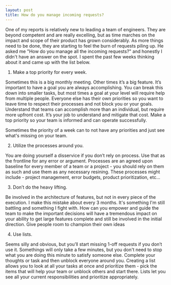 ```yaml
---
layout: post
title: How do you manage incoming requests?
---
```

One of my reports is relatively new to leading a team of engineers. They are beyond competent and are really excelling, but as time marches on the impact and scope of their product has grown considerably. As more things need to be done, they are starting to feel the burn of requests piling up. He asked me "How do you manage all the  incoming requests?" and honestly I didn't have an answer on the spot. I spent the past few weeks thinking about it and came up with the list below.

1. Make a top priority for every week.

Sometimes this is a big monthly meeting. Other times it’s a big feature. It’s important to have a goal you are always accomplishing. You can break this down into smaller tasks, but most times a goal at your level will require help from multiple people. Everyone else has their own priorities so you want to leave time to respect their processes and not block you or your goals. Understand that teams can accomplish more than an individual, but require more upfront cost. It’s your job to understand and mitigate that cost. Make a top priority so your team is informed and can operate successfully. 

Sometimes the priority of a week can to not have any priorities and just see what's missing on your team.

2. Utilize the processes around you. 

You are doing yourself a disservice if you don’t rely on process. Use that as the frontline for any error or argument. Processes are an agreed upon baseline for every member of a team or a project - you should rely on them as such and use them as any necessary resining. These processes might include - project management, error budgets, product prioritization, etc...

3. Don’t do the heavy lifting.

Be involved in the architecture of features, but not in every piece of the execution. I make this mistake about every 3 months. It's something I'm still battling and something I fight with. How can you empower and guide the team to make the important decisions will have a tremendous impact on your ability to get large features complete and still be involved in the initial direction. Give people room to champion their own ideas

4. Use lists.

Seems silly and obvious, but you’ll start missing 1-off requests if you don’t use it. Somethings will only take a few minutes, but you don't need to stop what you are doing this minute to satisfy someone else. Complete your thoughts or task and then unblock everyone around you. Creating a list allows you to look at all your tasks at once and prioritize them - pick the items that will help your team or unblock others and start there. Lists let you see all your current responsibilities and prioritize appropriately.